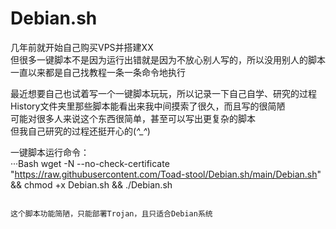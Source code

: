 # Debian.sh
几年前就开始自己购买VPS并搭建XX  
但很多一键脚本不是因为运行出错就是因为不放心别人写的，所以没用别人的脚本  
一直以来都是自己找教程一条一条命令地执行  

最近想要自己也试着写一个一键脚本玩玩，所以记录一下自己自学、研究的过程  
History文件夹里那些脚本能看出来我中间摸索了很久，而且写的很简陋  
可能对很多人来说这个东西很简单，甚至可以写出更复杂的脚本  
但我自己研究的过程还挺开心的(*^_^*)

一键脚本运行命令：  
···Bash
wget -N --no-check-certificate "https://raw.githubusercontent.com/Toad-stool/Debian.sh/main/Debian.sh" && chmod +x Debian.sh && ./Debian.sh
```

这个脚本功能简陋，只能部署Trojan，且只适合Debian系统
